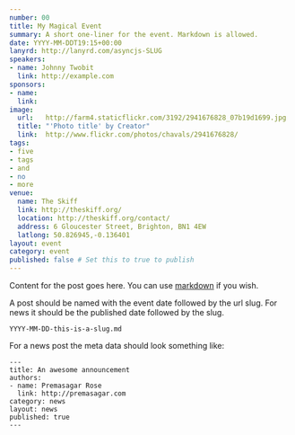 ```yaml
---
number: 00
title: My Magical Event
summary: A short one-liner for the event. Markdown is allowed.
date: YYYY-MM-DDT19:15+00:00
lanyrd: http://lanyrd.com/asyncjs-SLUG
speakers:
- name: Johnny Twobit
  link: http://example.com
sponsors:
- name: 
  link: 
image:
  url:   http://farm4.staticflickr.com/3192/2941676828_07b19d1699.jpg
  title: "'Photo title' by Creator"
  link:  http://www.flickr.com/photos/chavals/2941676828/
tags:
- five
- tags
- and
- no
- more
venue:
  name: The Skiff
  link: http://theskiff.org/
  location: http://theskiff.org/contact/
  address: 6 Gloucester Street, Brighton, BN1 4EW
  latlong: 50.826945,-0.136401
layout: event
category: event
published: false # Set this to true to publish
---
```


Content for the post goes here. You can use [markdown][markdown] if you wish.

A post should be named with the event date followed by the url slug. For
news it should be the published date followed by the slug.

    YYYY-MM-DD-this-is-a-slug.md

For a news post the meta data should look something like:

    --- 
    title: An awesome announcement
    authors:
    - name: Premasagar Rose
      link: http://premasagar.com
    category: news
    layout: news
    published: true
    ---

[markdown]: http://daringfireball.net/projects/markdown/syntax
